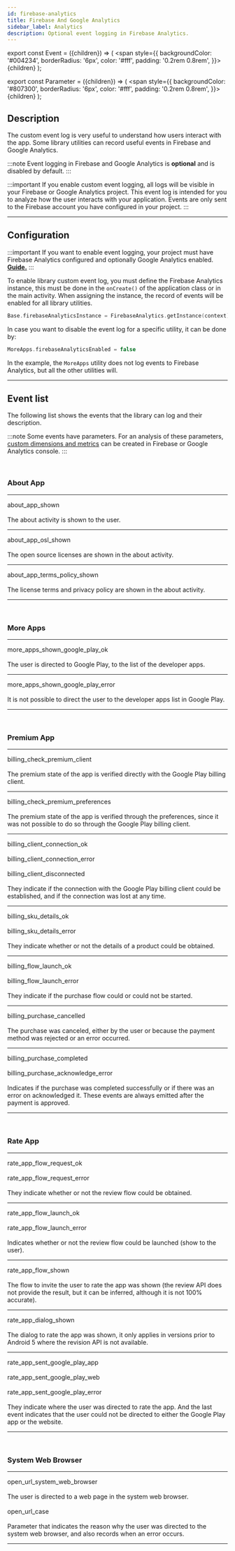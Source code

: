 ```yaml
---
id: firebase-analytics
title: Firebase And Google Analytics
sidebar_label: Analytics
description: Optional event logging in Firebase Analytics.
---
```


export const Event = ({children}) => ( <span style={{
    backgroundColor: '#004234',
    borderRadius: '6px',
    color: '#fff',
    padding: '0.2rem 0.8rem',
}}>{children}</span> );

export const Parameter = ({children}) => ( <span style={{
    backgroundColor: '#807300',
    borderRadius: '6px',
    color: '#fff',
   padding: '0.2rem 0.8rem',
}}>{children}</span> );

## Description

The custom event log is very useful to understand how users interact with the app. Some library utilities can record useful events in Firebase and
Google Analytics.

:::note
Event logging in Firebase and Google Analytics is **optional** and is disabled by default.
:::

:::important
If you enable custom event logging, all logs will be visible in your Firebase or Google Analytics project. This event log is intended for 
you to analyze how the user interacts with your application. Events are only sent to the Firebase account you have configured in your project.
:::

---

## Configuration

:::important
If you want to enable event logging, your project must have Firebase Analytics configured and optionally Google Analytics enabled.
**[Guide.](https://firebase.google.com/docs/analytics/get-started?platform=android)**
:::

To enable library custom event log, you must define the Firebase Analytics instance, this must be done in the `onCreate()` of the
application class or in the main activity. When assigning the instance, the record of events will be enabled for all library utilities.

```kotlin
Base.firebaseAnalyticsInstance = FirebaseAnalytics.getInstance(context)
```

In case you want to disable the event log for a specific utility, it can be done by:
```kotlin
MoreApps.firebaseAnalyticsEnabled = false
```
In the example, the `MoreApps` utility does not log events to Firebase Analytics, but all the other utilities will.

---

## Event list

The following list shows the events that the library can log and their description.

:::note
Some events have <Parameter>parameters.</Parameter> For an analysis of these parameters, 
[custom dimensions and metrics](https://support.google.com/analytics/answer/10075209?hl=en)
can be created in Firebase or Google Analytics console.
:::

<br/>

### About App

---
<Event>about_app_shown</Event><br/><br/>
The about activity is shown to the user.

---
<Event>about_app_osl_shown</Event><br/><br/>
The open source licenses are shown in the about activity.

---
<Event>about_app_terms_policy_shown</Event><br/><br/>
The license terms and privacy policy are shown in the about activity.

---
<br/>



### More Apps

---
<Event>more_apps_shown_google_play_ok</Event><br/><br/>
The user is directed to Google Play, to the list of the developer apps.

---
<Event>more_apps_shown_google_play_error</Event><br/><br/>
It is not possible to direct the user to the developer apps list in Google Play.

---
<br/>



### Premium App

---
<Event>billing_check_premium_client</Event><br/><br/>
The premium state of the app is verified directly with the Google Play billing client.

---
<Event>billing_check_premium_preferences</Event><br/><br/>
The premium state of the app is verified through the preferences, since it was not possible to do so through the Google Play billing client.

---
<Event>billing_client_connection_ok</Event><br/><br/>
<Event>billing_client_connection_error</Event><br/><br/>
<Event>billing_client_disconnected</Event><br/><br/>
They indicate if the connection with the Google Play billing client could be established, and if the connection was lost at any time.

---
<Event>billing_sku_details_ok</Event><br/><br/>
<Event>billing_sku_details_error</Event><br/><br/>
They indicate whether or not the details of a product could be obtained.

---
<Event>billing_flow_launch_ok</Event><br/><br/>
<Event>billing_flow_launch_error</Event><br/><br/>
They indicate if the purchase flow could or could not be started.

---
<Event>billing_purchase_cancelled</Event><br/><br/>
The purchase was canceled, either by the user or because the payment method was rejected or an error occurred.

---
<Event>billing_purchase_completed</Event><br/><br/>
<Event>billing_purchase_acknowledge_error</Event><br/><br/>
Indicates if the purchase was completed successfully or if there was an error on acknowledged it. These events are always emitted after the 
payment is approved.

---
<br/>



### Rate App

---
<Event>rate_app_flow_request_ok</Event><br/><br/>
<Event>rate_app_flow_request_error</Event><br/><br/>
They indicate whether or not the review flow could be obtained.

---
<Event>rate_app_flow_launch_ok</Event><br/><br/>
<Event>rate_app_flow_launch_error</Event><br/><br/>
Indicates whether or not the review flow could be launched (show to the user).

---
<Event>rate_app_flow_shown</Event><br/><br/>
The flow to invite the user to rate the app was shown (the review API does not provide the result, but it can be inferred, although it is not 
100% accurate).

---
<Event>rate_app_dialog_shown</Event><br/><br/>
The dialog to rate the app was shown, it only applies in versions prior to Android 5 where the revision API is not available.

---
<Event>rate_app_sent_google_play_app</Event><br/><br/>
<Event>rate_app_sent_google_play_web</Event><br/><br/>
<Event>rate_app_sent_google_play_error</Event><br/><br/>
They indicate where the user was directed to rate the app. And the last event indicates that the user could not be directed to either the Google Play 
app or the website.

---
<br/>



### System Web Browser

---
<Event>open_url_system_web_browser</Event><br/><br/>
The user is directed to a web page in the system web browser.
<br/><br/>
<Parameter>open_url_case</Parameter><br/><br/>
Parameter that indicates the reason why the user was directed to the system web browser, and also records when an error occurs.

---
<br/>
